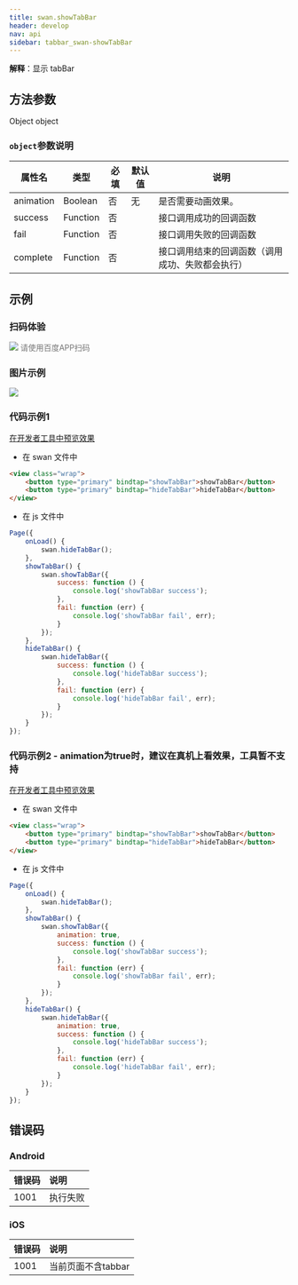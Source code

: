 ```yaml
---
title: swan.showTabBar
header: develop
nav: api
sidebar: tabbar_swan-showTabBar
---
```

 
**解释**：显示 tabBar
 
## 方法参数 

Object object

### `object`参数说明  

|属性名 |类型  |必填 | 默认值 |说明|
|---- | ---- | ---- | ----|----|
|animation | Boolean | 否 |无| 是否需要动画效果。|
|success| Function |   否 | | 接口调用成功的回调函数|
|fail   | Function  |  否  | |接口调用失败的回调函数|
|complete  |  Function  |  否 | | 接口调用结束的回调函数（调用成功、失败都会执行）|
## 示例

 
### 扫码体验

<div class='scan-code-container'>
    <img src="https://b.bdstatic.com/miniapp/assets/images/doc_demo/pages_tabBar.png" class="demo-qrcode-image" />
    <font color=#777 12px>请使用百度APP扫码</font>
</div>

###  图片示例  
<div class="m-doc-custom-examples">
    <div class="m-doc-custom-examples-correct">
        <img src="https://b.bdstatic.com/miniapp/image/showtabbar.gif">
    </div>
    <div class="m-doc-custom-examples-correct">
        <img src=" ">
    </div>
    <div class="m-doc-custom-examples-correct">
        <img src=" ">
    </div>     
</div>

### 代码示例1  

<a href="swanide://fragment/c45f4a5af785986752460c8d6e3a56801575210342255" title="在开发者工具中预览效果" target="_self">在开发者工具中预览效果</a>

* 在 swan 文件中

```html
<view class="wrap">      
    <button type="primary" bindtap="showTabBar">showTabBar</button>
    <button type="primary" bindtap="hideTabBar">hideTabBar</button>
</view>
```

* 在 js 文件中

```js
Page({
    onLoad() {
        swan.hideTabBar();
    },
    showTabBar() {
        swan.showTabBar({
            success: function () {
                console.log('showTabBar success');
            },
            fail: function (err) {
                console.log('showTabBar fail', err);
            }
        });
    },
    hideTabBar() {
        swan.hideTabBar({
            success: function () {
                console.log('hideTabBar success');
            },
            fail: function (err) {
                console.log('hideTabBar fail', err);
            }
        });
    }
});
```

### 代码示例2 - animation为true时，建议在真机上看效果，工具暂不支持  

<a href="swanide://fragment/653c2822a74192e84d5f53edd3cc8a231575210413682" title="在开发者工具中预览效果" target="_self">在开发者工具中预览效果</a>

* 在 swan 文件中

```html
<view class="wrap">      
    <button type="primary" bindtap="showTabBar">showTabBar</button>
    <button type="primary" bindtap="hideTabBar">hideTabBar</button>
</view>
```

* 在 js 文件中

```js
Page({
    onLoad() {
        swan.hideTabBar();
    },
    showTabBar() {
        swan.showTabBar({
            animation: true,
            success: function () {
                console.log('showTabBar success');
            },
            fail: function (err) {
                console.log('showTabBar fail', err);
            }
        });
    },
    hideTabBar() {
        swan.hideTabBar({
            animation: true,
            success: function () {
                console.log('hideTabBar success');
            },
            fail: function (err) {
                console.log('hideTabBar fail', err);
            }
        });
    }
});
```
##  错误码

### Android 

|错误码|说明|
|:--|:--|
|1001|执行失败 |

### iOS 

|错误码|说明|
|:--|:--|
|1001|当前页面不含tabbar|

